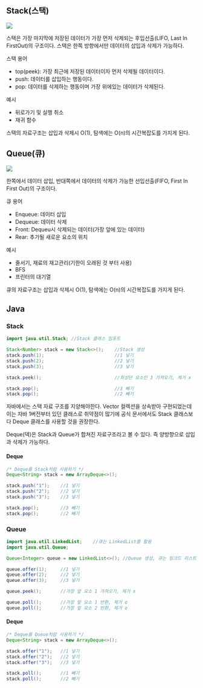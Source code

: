 ## Stack(스택)
![](https://velog.velcdn.com/images/i-am-jiwon/post/a8c9803e-d9e9-46b3-a76e-6367d8d88288/image.png)

스택은 가장 마지막에 저장된 데이터가 가장 먼저 삭제되는 후입선출(LIFO, Last In FirstOut)의 구조이다.
스택은 한쪽 방향에서만 데이터의 삽입과 삭제가 가능하다.

스택 용어
- top(peek): 가장 최근에 저장된 데이터이자 먼저 삭제될 데이터이다.
- push: 데이터를 삽입하는 행동이다.
- pop: 데이터를 삭제하는 행동이며 가장 위에있는 데이터가 삭제된다.

예시
- 뒤로가기 및 실행 취소
- 재귀 함수

스택의 자료구조는 삽입과 삭제시 O(1), 탐색에는 O(n)의 시간복잡도를 가지게 된다.


## Queue(큐)
![](https://velog.velcdn.com/images/i-am-jiwon/post/90bbf929-f780-4ee4-9c36-9bbd82cf5b23/image.png)

한쪽에서 데이터 삽입, 반대쪽에서 데이터의 삭제가 가능한 선입선출(FIFO, First In First Out)의 구조이다.

큐 용어
- Enqueue: 데이터 삽입
- Dequeue: 데이터 삭제
- Front: Dequeu시 삭제되는 데이터(가장 앞에 있는 데이터)
- Rear: 추가될 새로운 요소의 위치

예시
- 줄서기, 재료의 재고관리(기한이 오래된 것 부터 사용)
- BFS
- 프린터의 대기열

큐의 자료구조는 삽입과 삭제시 O(1), 탐색에는 O(n)의 시간복잡도를 가지게 된다.

## Java
### Stack
```java
import java.util.Stack; //Stack 클래스 임포트 
```

```java
Stack<Number> stack = new Stack<>();	//Stack 생성
stack.push(1);							//1 넣기
stack.push(2);							//2 넣기
stack.push(3);							//3 넣기

stack.peek();							//최상단 요소인 3 가져오기, 제거 x

stack.pop();							//3 빼기
stack.pop();							//2 빼기
```
자바에서는 스택 자료 구조를 지양해야한다.
Vector 컬렉션을 상속받아 구현되었는데 이는 자바 1버전부터 있던 클래스로 취약점이 많기에 공식 문서에서도 Stack 클래스보다 Deque 클래스를 사용할 것을 권장한다.

Deque(덱)은 Stack과 Queue가 합쳐진 자료구조라고 볼 수 있다.
즉 양방향으로 삽입과 삭제가 가능하다.

#### Deque

```java
/* Deque를 Stack처럼 사용하기 */
Deque<String> stack = new ArrayDeque<>();

stack.push("1");	//1 넣기
stack.push("2");	//2 넣기
stack.push("3");	//3 넣기

stack.pop();		//3 빼기
stack.pop();		//2 빼기

```

### Queue
```java
import java.util.LinkedList;	//큐는 LinkedList를 활용
import java.util.Queue;
```

```java
Queue<Integer> queue = new LinkedList<>(); //Queue 생성, 큐는 링크드 리스트로 생성해야한다.

queue.offer(1);		//1 넣기
queue.offer(2);		//2 넣기
queue.offer(3);		//3 넣기

queue.peek();		//가장 앞 요소 1 가져오기, 제거 x

queue.poll();		//가장 앞 요소 1 반환, 제거 o
queue.poll();		//가장 앞 요소 2 반환, 제거 o

```
#### Deque
```java
/* Deque를 Queue처럼 사용하기 */
Deque<String> stack = new ArrayDeque<>();

stack.offer("1");	//1 넣기
stack.offer("2");	//2 넣기
stack.offer("3");	//3 넣기

stack.poll();		//1 빼기
stack.poll();		//2 빼기

```
